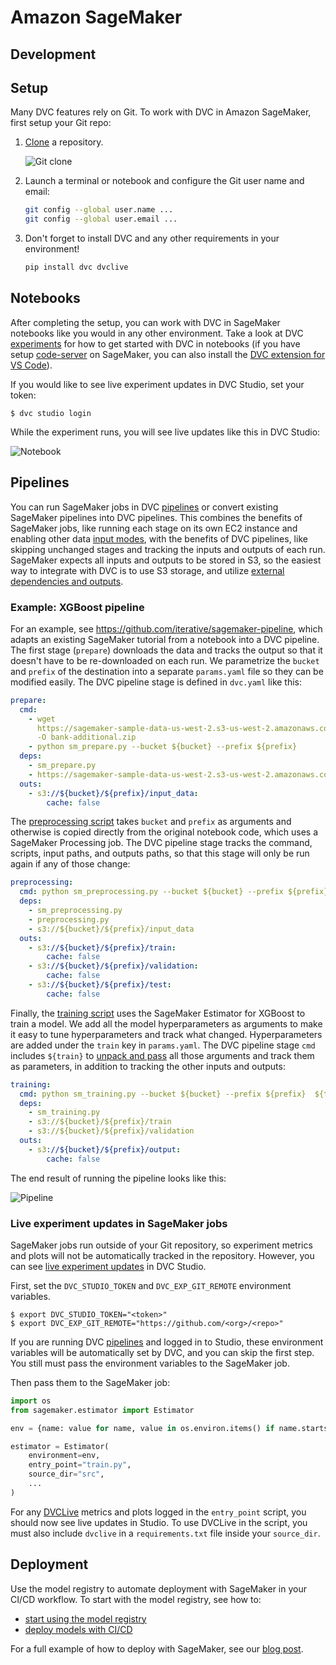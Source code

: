 # Amazon SageMaker

## Development

## Setup

Many DVC features rely on Git. To work with DVC in Amazon SageMaker, first setup
your Git repo:

1. [Clone] a repository.

   ![Git clone](/img/sagemaker-git-clone.gif)

2. Launch a terminal or notebook and configure the Git user name and email:

   ```bash
   git config --global user.name ...
   git config --global user.email ...
   ```

3. Don't forget to install DVC and any other requirements in your environment!

   ```bash
   pip install dvc dvclive
   ```

## Notebooks

After completing the setup, you can work with DVC in SageMaker notebooks like
you would in any other environment. Take a look at DVC [experiments] for how to
get started with DVC in notebooks (if you have setup [code-server] on SageMaker,
you can also install the [DVC extension for VS Code]).

If you would like to see live experiment updates in DVC Studio, set your token:

```cli
$ dvc studio login
```

While the experiment runs, you will see live updates like this in DVC Studio:

![Notebook](/img/sagemaker-notebook.gif)

## Pipelines

You can run SageMaker jobs in DVC [pipelines] or convert existing SageMaker
pipelines into DVC pipelines. This combines the benefits of SageMaker jobs, like
running each stage on its own EC2 instance and enabling other data
[input modes](https://docs.aws.amazon.com/sagemaker/latest/dg/model-access-training-data.html),
with the benefits of DVC pipelines, like skipping unchanged stages and tracking
the inputs and outputs of each run. SageMaker expects all inputs and outputs to
be stored in S3, so the easiest way to integrate with DVC is to use S3 storage,
and utilize [external dependencies and outputs].

### Example: XGBoost pipeline

For an example, see https://github.com/iterative/sagemaker-pipeline, which
adapts an existing SageMaker tutorial from a notebook into a DVC pipeline. The
first stage (`prepare`) downloads the data and tracks the output so that it
doesn't have to be re-downloaded on each run. We parametrize the `bucket` and
`prefix` of the destination into a separate `params.yaml` file so they can be
modified easily. The DVC pipeline stage is defined in `dvc.yaml` like this:

```yaml
prepare:
  cmd:
    - wget
      https://sagemaker-sample-data-us-west-2.s3-us-west-2.amazonaws.com/autopilot/direct_marketing/bank-additional.zip
      -O bank-additional.zip
    - python sm_prepare.py --bucket ${bucket} --prefix ${prefix}
  deps:
    - sm_prepare.py
    - https://sagemaker-sample-data-us-west-2.s3-us-west-2.amazonaws.com/autopilot/direct_marketing/bank-additional.zip
  outs:
    - s3://${bucket}/${prefix}/input_data:
        cache: false
```

The [preprocessing script] takes `bucket` and `prefix` as arguments and
otherwise is copied directly from the original notebook code, which uses a
SageMaker Processing job. The DVC pipeline stage tracks the command, scripts,
input paths, and outputs paths, so that this stage will only be run again if any
of those change:

```yaml
preprocessing:
  cmd: python sm_preprocessing.py --bucket ${bucket} --prefix ${prefix}
  deps:
    - sm_preprocessing.py
    - preprocessing.py
    - s3://${bucket}/${prefix}/input_data
  outs:
    - s3://${bucket}/${prefix}/train:
        cache: false
    - s3://${bucket}/${prefix}/validation:
        cache: false
    - s3://${bucket}/${prefix}/test:
        cache: false
```

Finally, the [training script] uses the SageMaker Estimator for XGBoost to train
a model. We add all the model hyperparameters as arguments to make it easy to
tune hyperparameters and track what changed. Hyperparameters are added under the
`train` key in `params.yaml`. The DVC pipeline stage `cmd` includes `${train}`
to
[unpack and pass](https://dvc.org/doc/user-guide/project-structure/dvcyaml-files#dictionary-unpacking)
all those arguments and track them as parameters, in addition to tracking the
other inputs and outputs:

```yaml
training:
  cmd: python sm_training.py --bucket ${bucket} --prefix ${prefix}  ${train}
  deps:
    - sm_training.py
    - s3://${bucket}/${prefix}/train
    - s3://${bucket}/${prefix}/validation
  outs:
    - s3://${bucket}/${prefix}/output:
        cache: false
```

The end result of running the pipeline looks like this:

![Pipeline](/img/sagemaker-pipeline.png)

### Live experiment updates in SageMaker jobs

SageMaker jobs run outside of your Git repository, so experiment metrics and
plots will not be automatically tracked in the repository. However, you can see
[live experiment updates] in DVC Studio.

First, set the `DVC_STUDIO_TOKEN` and `DVC_EXP_GIT_REMOTE` environment
variables.

```cli
$ export DVC_STUDIO_TOKEN="<token>"
$ export DVC_EXP_GIT_REMOTE="https://github.com/<org>/<repo>"
```

<admon type="tip">

If you are running DVC [pipelines] and logged in to Studio, these environment
variables will be automatically set by DVC, and you can skip the first step. You
still must pass the environment variables to the SageMaker job.

</admon>

Then pass them to the SageMaker job:

```python
import os
from sagemaker.estimator import Estimator

env = {name: value for name, value in os.environ.items() if name.startswith("DVC")}

estimator = Estimator(
    environment=env,
    entry_point="train.py",
    source_dir="src",
    ...
)
```

For any [DVCLive] metrics and plots logged in the `entry_point` script, you
should now see live updates in Studio. To use DVCLive in the script, you must
also include `dvclive` in a `requirements.txt` file inside your `source_dir`.

[DVCLive]: /doc/dvclive

## Deployment

Use the <abbr>model registry</abbr> to automate deployment with SageMaker in
your CI/CD workflow. To start with the model registry, see how to:

- [start using the model registry]
- [deploy models with CI/CD]

For a full example of how to deploy with SageMaker, see our [blog post].

[experiments]: /doc/start/experiments
[clone]: https://docs.aws.amazon.com/sagemaker/latest/dg/studio-tasks-git.html
[code-server]:
  https://aws.amazon.com/blogs/machine-learning/host-code-server-on-amazon-sagemaker/
[dvc extension for vs code]: /doc/vs-code-extension
[live experiment updates]:
  /doc/studio/user-guide/experiments/live-metrics-and-plots
[dvc config]: /doc/user-guide/project-structure/configuration#studio
[pipelines]: /doc/user-guide/pipelines
[external dependencies and outputs]:
  /doc/user-guide/pipelines/external-dependencies-and-outputs
[preprocessing script]:
  https://github.com/iterative/sagemaker-pipeline/blob/main/sm_preprocessing.py
[training script]:
  https://github.com/iterative/sagemaker-pipeline/blob/main/sm_training.py
[start using the model registry]: /doc/start/model-registry
[deploy models with ci/cd]: /doc/start/model-registry/model-cicd
[triggering sagemaker deployment]:
  https://github.com/iterative/example-get-started-experiments/blob/main/.github/workflows/deploy-model-sagemaker.yml
[deploying sagemaker endpoints]:
  https://github.com/iterative/example-get-started-experiments/blob/main/sagemaker/deploy_model.py
[blog post]: https://iterative.ai/blog/sagemaker-model-deployment
